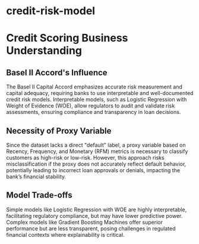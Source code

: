 # credit-risk-model
# Credit Scoring Business Understanding

## Basel II Accord's Influence
The Basel II Capital Accord emphasizes accurate risk measurement and capital adequacy, requiring banks to use interpretable and well-documented credit risk models. Interpretable models, such as Logistic Regression with Weight of Evidence (WOE), allow regulators to audit and validate risk assessments, ensuring compliance and transparency in loan decisions.

## Necessity of Proxy Variable
Since the dataset lacks a direct "default" label, a proxy variable based on Recency, Frequency, and Monetary (RFM) metrics is necessary to classify customers as high-risk or low-risk. However, this approach risks misclassification if the proxy does not accurately reflect default behavior, potentially leading to incorrect loan approvals or denials, impacting the bank’s financial stability.

## Model Trade-offs
Simple models like Logistic Regression with WOE are highly interpretable, facilitating regulatory compliance, but may have lower predictive power. Complex models like Gradient Boosting Machines offer superior performance but are less transparent, posing challenges in regulated financial contexts where explainability is critical.